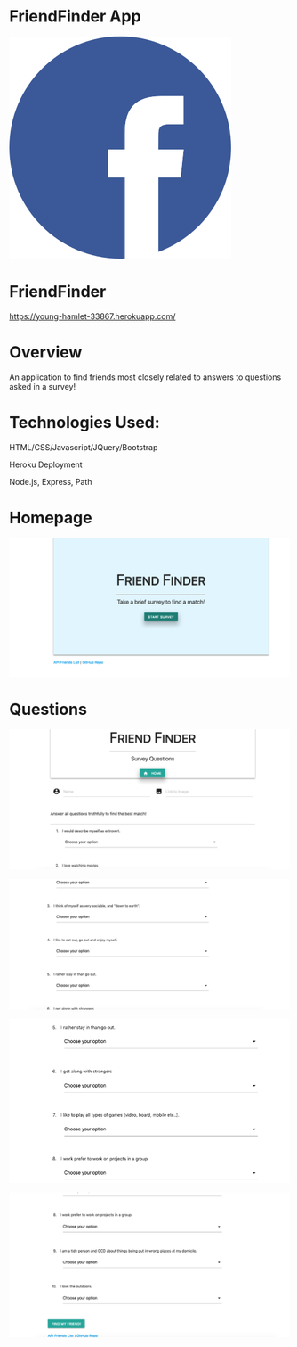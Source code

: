 # FriendFinder App

![FB](https://github.com/darup67/FriendFinder/blob/master/img/fblogo.png)

# FriendFinder


https://young-hamlet-33867.herokuapp.com/

# Overview

An application to find friends most closely related to answers to questions asked in a survey!
 
# Technologies Used:
 
 HTML/CSS/Javascript/JQuery/Bootstrap
 
 Heroku Deployment 
 
 Node.js, Express, Path
 
 # Homepage
 
 ![Homepage](https://github.com/darup67/FriendFinder/blob/master/img/Homepageff.png)
 
 
 # Questions
 
 
 ![Homepage](https://github.com/darup67/FriendFinder/blob/master/img/Questions3.png)
 
 ![Homepage](https://github.com/darup67/FriendFinder/blob/master/img/Questions2.png)
 
 ![Homepage](https://github.com/darup67/FriendFinder/blob/master/img/Questions1.png)
 
 ![Homepage](https://github.com/darup67/FriendFinder/blob/master/img/q3.png)
 
 


